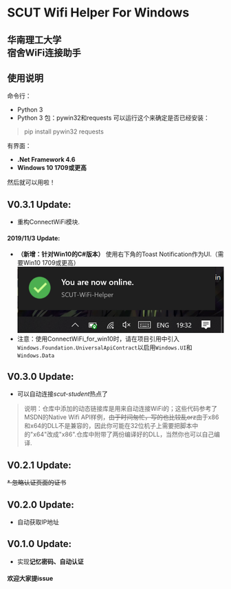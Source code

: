 # SCUT Wifi Helper For Windows   
## 华南理工大学</br>宿舍WiFi连接助手

##	使用说明

命令行：
*	Python 3
*	Python 3 包：pywin32和requests
可以运行这个来确定是否已经安装：
>	pip install pywin32 requests  

有界面：  
*	**.Net Framework 4.6**  
*	**Windows 10 1709或更高**  


然后就可以用啦！



##	V0.3.1 Update:  
*	重构ConnectWiFi模块.  
####	2019/11/3 Update:  
*	**（新增：针对Win10的C#版本）**	使用右下角的Toast Notification作为UI.（需要Win10 1709或更高）
	![](success.png)
*	注意：使用ConnectWiFi_for_win10时，请在项目引用中引入
	```Windows.Foundation.UniversalApiContract```以启用```Windows.UI```和```Windows.Data```


##	V0.3.0 Update:
*	可以自动连接*scut-student*热点了
>	说明：仓库中添加的动态链接库是用来自动连接WiFi的；这些代码参考了MSDN的Native Wifi API样例，~~由于时间匆忙，写的也比较乱orz~~由于x86和x64的DLL不是兼容的，因此你可能在32位机子上需要把脚本中的"x64"改成"x86".仓库中附带了两份编译好的DLL，当然你也可以自己编译.  

##	V0.2.1 Update:
~~*	忽略认证页面的证书~~  
##	V0.2.0 Update:   
*	自动获取IP地址  
##	V0.1.0 Update:  
*	实现**记忆密码、自动认证**  


####	欢迎大家提issue  

